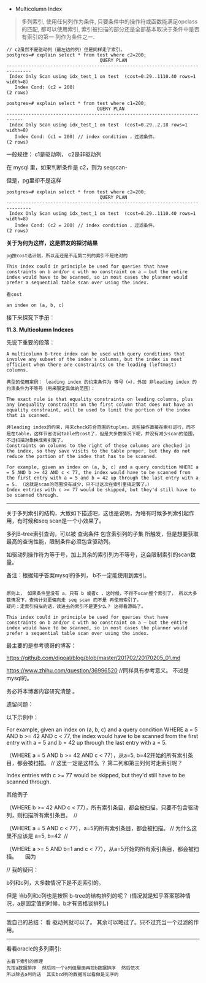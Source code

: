 - Multicolumn Index

>多列索引, 使用任何列作为条件, 只要条件中的操作符或函数能满足opclass的匹配,
都可以使用索引, 索引被扫描的部分还是全部基本取决于条件中是否有索引的第一
列作为条件之一.

```
// c2虽然不是驱动列（最左边的列）但是同样走了索引。
postgres=# explain select * from test where c2=200;
                                  QUERY PLAN                                   
-------------------------------------------------------------------------------
 Index Only Scan using idx_test_1 on test  (cost=0.29..1110.40 rows=1 width=8)
   Index Cond: (c2 = 200)
(2 rows)

postgres=# explain select * from test where c1=200;
                                 QUERY PLAN                                 
----------------------------------------------------------------------------
 Index Only Scan using idx_test_1 on test  (cost=0.29..2.18 rows=1 width=8)
   Index Cond: (c1 = 200) // index condition ，过滤条件。
(2 rows)
```

一般规律： c1是驱动咧， c2是非驱动列
 
 在 mysql 里，如果判断条件是 c2，则为 seqscan- 
 
 但是，pg里却不是这样

```
postgres=# explain select * from test where c2=200;
                                  QUERY PLAN                                   
-------------------------------------------------------------------------------
 Index Only Scan using idx_test_1 on test  (cost=0.29..1110.40 rows=1 width=8)
   Index Cond: (c2 = 200) // index condition ，过滤条件。
(2 rows)
```
**关于为何为这样，这是群友的探讨结果**
```
pg按cost选计划，所以走还是不走第二列的索引不是绝对的

This index could in principle be used for queries that have constraints on b and/or c with no constraint on a — but the entire index would have to be scanned, so in most cases the planner would prefer a sequential table scan over using the index.

看cost

an index on (a, b, c)
```
接下来探究下手册：

**11.3. Multicolumn Indexes**

先说下重要的段落：

```
A multicolumn B-tree index can be used with query conditions that involve any subset of the index's columns, but the index is most efficient when there are constraints on the leading (leftmost) columns.

典型的使用案例： leading index 的约束条件为 等号（=），外加 非leading index 的约束条件为不等号（用来限定具体的范围）：

The exact rule is that equality constraints on leading columns, plus any inequality constraints on the first column that does not have an equality constraint, will be used to limit the portion of the index that is scanned. 

非leading index的约束，用来check符合范围的tuples，这些操作直接在索引进行，而不是在table，这样节省访问table的cost了，但是大多数情况下呢，并没有减少scan的范围，不过扫描对象换成索引罢了。 
Constraints on columns to the right of these columns are checked in the index, so they save visits to the table proper, but they do not reduce the portion of the index that has to be scanned. 

For example, given an index on (a, b, c) and a query condition WHERE a = 5 AND b >= 42 AND c < 77, the index would have to be scanned from the first entry with a = 5 and b = 42 up through the last entry with a = 5. （这就是scan的范围没有减少，只不过这次在索引里搞定罢了。）
Index entries with c >= 77 would be skipped, but they'd still have to be scanned through. 

```
----

关于多列索引的结构，大致如下描述吧，这也是说明，为啥有时候多列索引起作用，有时候和seq scan是一个小效果了。


多列B-tree索引查询，可以被 查询条件 包含索引列的子集 所触发，但是想要获取最高的查询性能，限制条件必须包含驱动列。

如驱动列操作符为等于号，加上其余的索引列为不等号，这会限制索引的scan数量。

备注：根据知乎答案mysql的多列， b不一定能使用到索引。

```

原则上， 如果条件里没有 a，只有 b 或者c ，这时候，不得不scan整个索引了， 所以大多数情况下，查询计划更偏向走 seq scan 而不是 再使用索引了。 
疑问：走索引扫描的话，读进去的索引不是更少么？ 这得看源码了。

This index could in principle be used for queries that have constraints on b and/or c with no constraint on a — but the entire index would have to be scanned, so in most cases the planner would prefer a sequential table scan over using the index.
```

最主要的是参考德哥的博客：

https://github.com/digoal/blog/blob/master/201702/20170205_01.md

https://www.zhihu.com/question/36996520 //同样具有参考意义。 不过是mysql的。


务必将本博客内容研究清楚 。

遗留问题：

以下示例中：

For example, given an index on (a, b, c) and a query condition WHERE a = 5 AND b >= 42 AND c < 77, the index would have to be scanned from the first entry with a = 5 and b = 42 up through the last entry with a = 5.

（WHERE a = 5 AND b >= 42 AND c < 77），从a=5, b=42开始的所有索引条目，都会被扫描。 // 这里一定是这样么 ？ 第二列和第三列何时走索引呢？

Index entries with c >= 77 would be skipped, but they'd still have to be scanned through.

其他例子

（WHERE b >= 42 AND c < 77），所有索引条目，都会被扫描。只要不包含驱动列，则扫描所有索引条目。　// 

（WHERE a = 5 AND c < 77），a=5的所有索引条目，都会被扫描。 // 为什么这里不应该是 a=5, b=42  // 

（WHERE a >= 5 AND b=1 and c < 77），从a=5开始的所有索引条目，都会被扫描。　　因为　

// 我的疑问：

b列和c列，大多数情况下是不走索引的。

但是 当b列和c列也是按照 b-tree的结构排列的呢？ (情况就是知乎答案那种情况，a是固定值的时候，b才有资格谈排列。)

----------------

我自己的总结： 看 驱动列就可以了。 其余可以略过了。只不过充当一个过滤的作用。



----------------------------------------------------------------------------------------------------------------------
看看oracle的多列索引:

```
去看下索引的原理
先按a数据排序  然后同一个a列值里面再按b数据排序  然后依次
所以除去a列的话  其实bcd列的数据可以看做是无序的 
```

































